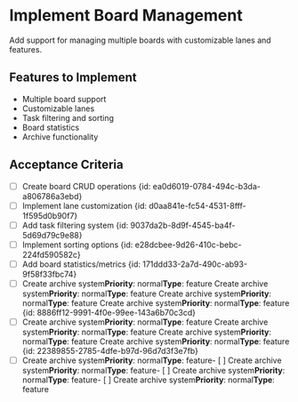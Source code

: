 # Implement Board Management

Add support for managing multiple boards with customizable lanes and features.

## Features to Implement
- Multiple board support
- Customizable lanes
- Task filtering and sorting
- Board statistics
- Archive functionality

## Acceptance Criteria
- [ ] Create board CRUD operations {id: ea0d6019-0784-494c-b3da-a806786a3ebd}
- [ ] Implement lane customization {id: d0aa841e-fc54-4531-8fff-1f595d0b90f7}
- [ ] Add task filtering system {id: 9037da2b-8d9f-4545-ba4f-5d69d79c9e88}
- [ ] Implement sorting options {id: e28dcbee-9d26-410c-bebc-224fd590582c}
- [ ] Add board statistics/metrics {id: 171ddd33-2a7d-490c-ab93-9f58f33fbc74}
- [ ] Create archive system**Priority**: normal**Type**: feature Create archive system**Priority**: normal**Type**: feature Create archive system**Priority**: normal**Type**: feature Create archive system**Priority**: normal**Type**: feature {id: 8886ff12-9991-4f0e-99ee-143a6b70c3cd}
- [ ] Create archive system**Priority**: normal**Type**: feature Create archive system**Priority**: normal**Type**: feature Create archive system**Priority**: normal**Type**: feature Create archive system**Priority**: normal**Type**: feature {id: 22389855-2785-4dfe-b97d-96d7d3f3e7fb}
- [ ] Create archive system**Priority**: normal**Type**: feature- [ ] Create archive system**Priority**: normal**Type**: feature- [ ] Create archive system**Priority**: normal**Type**: feature- [ ] Create archive system**Priority**: normal**Type**: feature 
